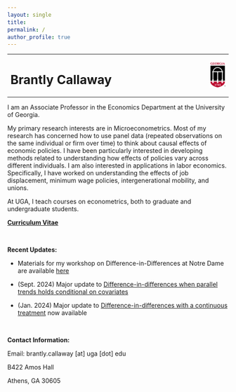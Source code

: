 ```yaml
---
layout: single
title: 
permalink: /
author_profile: true
---
```


<table style="width: 100%;">
  <tr>
	<td style="width: 90%; border-bottom:0px;"><h1>Brantly Callaway</h1></td>
	<td style="width: 10%; border-bottom:0px;"><img src="assets/images/uga-logo.png"/></td>
  </tr>
</table>

I am an Associate Professor in the Economics Department at the University of Georgia.

My primary research interests are in Microeconometrics.  Most of my research has concerned how to use panel data (repeated observations on the same individual or firm over time) to think about causal effects of economic policies.  I have been particularly interested in developing methods related to understanding how effects of policies vary across different individuals.  I am also interested in applications in labor economics.  Specifically, I have worked on understanding the effects of job displacement, minimum wage policies, intergenerational mobility, and unions.  

At UGA, I teach courses on econometrics, both to graduate and undergraduate students.

**<a href="files/Callaway-CV.pdf">Curriculum Vitae</a>**

<br>

**Recent Updates:**

* Materials for my workshop on Difference-in-Differences at Notre Dame are available [here](https://bcallaway11.github.io/notre-dame/)

* (Sept. 2024) Major update to [Difference-in-differences when parallel trends holds conditional on covariates](/files/DID-Covariates/Caetano_Callaway_2024.pdf)

* (Jan. 2024) Major update to [Difference-in-differences with a continuous treatment](https://arxiv.org/abs/2107.02637) now available


<br>

**Contact Information:**

Email: brantly.callaway [at] uga [dot] edu

B422 Amos Hall

Athens, GA 30605

